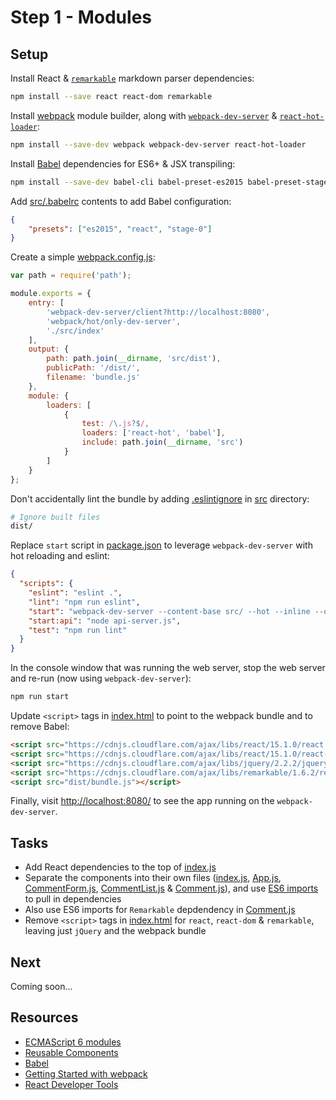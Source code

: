 # Step 1 - Modules

## Setup

Install React & [`remarkable`](https://github.com/jonschlinkert/remarkable) markdown parser dependencies:

```sh
npm install --save react react-dom remarkable
```

Install [webpack](https://webpack.github.io/) module builder, along with  [`webpack-dev-server`](https://webpack.github.io/docs/webpack-dev-server.html) & [`react-hot-loader`](https://github.com/gaearon/react-hot-loader):

```sh
npm install --save-dev webpack webpack-dev-server react-hot-loader
```

Install [Babel](http://babeljs.io/) dependencies for ES6+ & JSX transpiling:

```sh
npm install --save-dev babel-cli babel-preset-es2015 babel-preset-stage-0 babel-preset-react babel-loader
```

Add [src/.babelrc](src/.babelrc) contents to add Babel configuration:

```json
{
    "presets": ["es2015", "react", "stage-0"]
}
```

Create a simple [webpack.config.js](webpack.config.js):

```js
var path = require('path');

module.exports = {
    entry: [
        'webpack-dev-server/client?http://localhost:8080',
        'webpack/hot/only-dev-server',
        './src/index'
    ],
    output: {
        path: path.join(__dirname, 'src/dist'),
        publicPath: '/dist/',
        filename: 'bundle.js'
    },
    module: {
        loaders: [
            {
                test: /\.js?$/,
                loaders: ['react-hot', 'babel'],
                include: path.join(__dirname, 'src')
            }
        ]
    }
};
```

Don't accidentally lint the bundle by adding [.eslintignore](src/.eslintignore) in [src](src/) directory:

```bash
# Ignore built files
dist/
```

Replace `start` script in [package.json](package.json) to leverage `webpack-dev-server` with hot reloading and eslint:

```json
{
  "scripts": {
    "eslint": "eslint .",
    "lint": "npm run eslint",
    "start": "webpack-dev-server --content-base src/ --hot --inline --open",
    "start:api": "node api-server.js",
    "test": "npm run lint"
  }
}
```

In the console window that was running the web server, stop the web server and re-run (now using `webpack-dev-server`):

```sh
npm run start
```

Update `<script>` tags in [index.html](src/index.html) to point to the webpack bundle and to remove Babel:

```html
<script src="https://cdnjs.cloudflare.com/ajax/libs/react/15.1.0/react.js"></script>
<script src="https://cdnjs.cloudflare.com/ajax/libs/react/15.1.0/react-dom.js"></script>
<script src="https://cdnjs.cloudflare.com/ajax/libs/jquery/2.2.2/jquery.min.js"></script>
<script src="https://cdnjs.cloudflare.com/ajax/libs/remarkable/1.6.2/remarkable.min.js"></script>
<script src="dist/bundle.js"></script>
```

Finally, visit [http://localhost:8080/](http://localhost:8080/) to see the app running on the `webpack-dev-server`.

## Tasks

- Add React dependencies to the top of [index.js](src/index.js)
- Separate the components into their own files ([index.js](src/index.js), [App.js](src/containers/App.js), [CommentForm.js](src/components/CommentForm.js), [CommentList.js](src/components/CommentList.js) & [Comment.js](src/components/Comment.js)), and use [ES6 imports](https://developer.mozilla.org/en-US/docs/Web/JavaScript/Reference/Statements/import) to pull in dependencies
- Also use ES6 imports for `Remarkable` depdendency in [Comment.js](src/components/Comment.js)
- Remove `<script>` tags in [index.html](src/index.html) for `react`, `react-dom` & `remarkable`, leaving just `jQuery` and the webpack bundle

## Next

Coming soon...

## Resources

- [ECMAScript 6 modules](http://www.2ality.com/2014/09/es6-modules-final.html)
- [Reusable Components](https://facebook.github.io/react/docs/reusable-components.html)
- [Babel](http://babeljs.io/)
- [Getting Started with webpack](http://webpack.github.io/docs/tutorials/getting-started/)
- [React Developer Tools](https://github.com/facebook/react-devtools)
